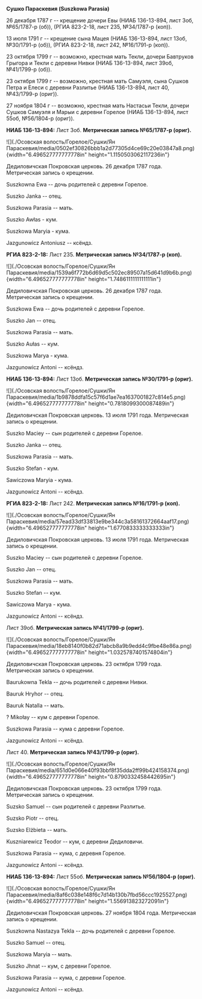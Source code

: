 **Сушко Параскевия (Suszkowa Parasia)**

26 декабря 1787 г -- крещение дочери Евы (НИАБ 136-13-894, лист 3об,
№65/1787-р (об)), (РГИА 823-2-18, лист 235, №34/1787-р (коп)).

13 июля 1791 г -- крещение сына Мацея (НИАБ 136-13-894, лист 13об,
№30/1791-р (об)), (РГИА 823-2-18, лист 242, №16/1791-р (коп)).

23 октября 1799 г -- возможно, крестная мать Текли, дочери Бавтруков
Грыгора и Текли с деревни Нивки (НИАБ 136-13-894, лист 39об, №41/1799-р
(об)).

23 октября 1799 г -- возможно, крестная мать Самуэля, сына Сушков Петра
и Елеси с деревни Разлитье (НИАБ 136-13-894, лист 40, №43/1799-р
(ориг)).

27 ноября 1804 г -- возможно, крестная мать Настасьи Текли, дочери
Сушков Самуэля и Марыи с деревни Горелое (НИАБ 136-13-894, лист 55об,
№56/1804-р (ориг)).

**НИАБ 136-13-894:** Лист 3об. **Метрическая запись №65/1787-р (ориг).**

![](./Осовская волость/Горелое/Сушки/Ян Параскевия/media/0502ef30826bbb1a2d77305d4ce69c20e03847a8.png){width="6.496527777777778in"
height="1.1150503062117236in"}

Дедиловичская Покровская церковь. 26 декабря 1787 года. Метрическая
запись о крещении.

Suszkowna Ewa -- дочь родителей с деревни Горелое.

Suszko Janka -- отец.

Suszkowa Parasia -- мать.

Suszko Awłas - кум.

Suszkowa Maryia - кума.

Jazgunowicz Antoniusz -- ксёндз.

**РГИА 823-2-18:** Лист 235. **Метрическая запись №34/1787-р (коп).**

![](./Осовская волость/Горелое/Сушки/Ян Параскевия/media/1539a6f772b6d69d5c502ec89507a15d641d9b6b.png){width="6.496527777777778in"
height="1.7486111111111111in"}

Дедиловичская Покровская церковь. 26 декабря 1787 года. Метрическая
запись о крещении.

Suszkowa Ewa -- дочь родителей с деревни Горелое.

Suszko Jan -- отец.

Suszkowa Parasia -- мать.

Suszko Aułas -- кум.

Suszkowa Marya - кума.

Jazgunowicz Antoni -- ксёндз.

**НИАБ 136-13-894:** Лист 13об. **Метрическая запись №30/1791-р
(ориг).**

![](./Осовская волость/Горелое/Сушки/Ян Параскевия/media/1b9878ddfa15c57f6d1ae7ea1637001827c814e5.png){width="6.496527777777778in"
height="0.7818099300087489in"}

Дедиловичская Покровская церковь. 13 июля 1791 года. Метрическая запись
о крещении.

Suszko Maciey -- сын родителей с деревни Горелое.

Suszko Janka -- отец.

Suszkowa Parasia -- мать.

Suszko Stefan - кум.

Sawiczowa Maryia - кума.

Jazgunowicz Antoni -- ксёндз.

**РГИА 823-2-18:** Лист 242. **Метрическая запись №16/1791-р (коп).**

![](./Осовская волость/Горелое/Сушки/Ян Параскевия/media/57ead33df33813e9be344c3a58161372664aaf17.png){width="6.496527777777778in"
height="1.6770833333333333in"}

Дедиловичская Покровская церковь. 13 июля 1791 года. Метрическая запись
о крещении.

Suszko Maciey -- сын родителей с деревни Горелое.

Suszko Jan -- отец.

Suszkowa Parasia -- мать.

Suszko Stefan -- кум.

Sawiczowa Marya - кума.

Jazgunowicz Antoni -- ксёндз.

Лист 39об. **Метрическая запись №41/1799-р (ориг).**

![](./Осовская волость/Горелое/Сушки/Ян Параскевия/media/18eb8140f0b82d71abcb8a9b9edd4c9fbe48e86a.png){width="6.496527777777778in"
height="1.0325787401574804in"}

Дедиловичская Покровская церковь. 23 октября 1799 года. Метрическая
запись о крещении.

Baurukowna Tekla -- дочь родителей с деревни Нивки.

Bauruk Hryhor -- отец.

Bauruk Natalla -- мать.

? Mikołay -- кум с деревни Горелое.

Suszkowa Parasia -- кума с деревни Горелое.

Jazgunowicz Antoni -- ксёндз.

Лист 40. **Метрическая запись №43/1799-р (ориг).**

![](./Осовская волость/Горелое/Сушки/Ян Параскевия/media/651d0e066e40f93bbf8f35dda2ff99b424158374.png){width="6.496527777777778in"
height="0.8790332458442695in"}

Дедиловичская Покровская церковь. 23 октября 1799 года. Метрическая
запись о крещении.

Suzsko Samuel -- сын родителей с деревни Разлитье.

Suzsko Piotr -- отец.

Suzsko Elżbieta -- мать.

Kuszniarewicz Teodor -- кум, с деревни Дедиловичи.

Suszkowa Parasia -- кума, с деревня Горелое.

Jazgunowicz Antoni -- ксёндз.

**НИАБ 136-13-894:** Лист 55об. **Метрическая запись №56/1804-р
(ориг).**

![](./Осовская волость/Горелое/Сушки/Ян Параскевия/media/8af6c038e148f6c7d14b130b7fbd56ccc1925527.png){width="6.496527777777778in"
height="1.556913823272091in"}

Дедиловичская Покровская церковь. 27 ноября 1804 года. Метрическая
запись о крещении.

Suszkowna Nastazya Tekla -- дочь родителей с деревни Горелое.

Suszko Samuel -- отец.

Suszkowa Maryia -- мать.

Suszko Jhnat -- кум, с деревни Горелое.

Suszkowa Parasia -- кума, с деревни Горелое.

Jazgunowicz Antoni -- ксёндз.
